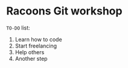 # Racoons Git workshop

`TO-DO` list:
1. Learn how to code
2. Start freelancing
3. Help others
4. Another step